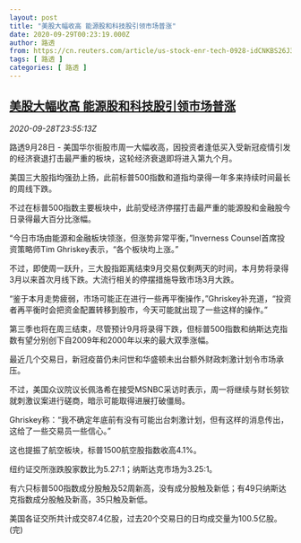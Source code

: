 ```yaml
---
layout: post
title: "美股大幅收高 能源股和科技股引领市场普涨"
date: 2020-09-29T00:23:19.000Z
author: 路透
from: https://cn.reuters.com/article/us-stock-enr-tech-0928-idCNKBS26J3B9
tags: [ 路透 ]
categories: [ 路透 ]
---
```

<!--1601338999000-->
[美股大幅收高 能源股和科技股引领市场普涨](https://cn.reuters.com/article/us-stock-enr-tech-0928-idCNKBS26J3B9)
------

<div>
<div><i>2020-09-28T23:55:13Z</i></div><p>路透9月28日 - 美国华尔街股市周一大幅收高，因投资者逢低买入受新冠疫情引发的经济衰退打击最严重的板块，这轮经济衰退即将进入第九个月。</p><p>美国三大股指均强劲上扬，此前标普500指数和道指均录得一年多来持续时间最长的周线下跌。</p><p>不过在标普500指数主要板块中，此前受经济停摆打击最严重的能源股和金融股今日录得最大百分比涨幅。</p><p>“今日市场由能源和金融板块领涨，但涨势非常平衡，”Inverness Counsel首席投资策略师Tim Ghriskey表示，“各个板块均上涨。”</p><p>不过，即使周一跃升，三大股指距离结束9月交易仅剩两天的时间，本月势将录得3月以来首次月线下跌。大流行相关的停摆措施导致市场3月大跌。</p><p>“鉴于本月走势疲弱，市场可能正在进行一些再平衡操作，”Ghriskey补充道，“投资者再平衡时会把资金配置转移到股市，今天可能就出现了一些这样的操作。”</p><p>第三季也将在周三结束，尽管预计9月将录得下跌，但标普500指数和纳斯达克指数有望分别创下自2009年和2000年以来的最大双季涨幅。</p><p>最近几个交易日，新冠疫苗仍未问世和华盛顿未出台额外财政刺激计划令市场承压。</p><p>不过，美国众议院议长佩洛希在接受MSNBC采访时表示，周一将继续与财长努钦就刺激议案进行磋商，暗示可能取得进展打破僵局。</p><p>Ghriskey称：“我不确定年底前有没有可能出台刺激计划，但有这样的消息传出，这给了一些交易员一些信心。”</p><p>这也提振了航空板块，标普1500航空股指数收高4.1%。</p><p>纽约证交所涨跌股家数比为5.27:1；纳斯达克市场为3.25:1。</p><p>有六只标普500指数成分股触及52周新高，没有成分股触及新低；有49只纳斯达克指数成分股触及新高，35只触及新低。</p><p>美国各证交所共计成交87.4亿股，过去20个交易日的日均成交量为100.5亿股。(完)</p>
</div>
